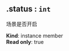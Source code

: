 <a name="module_miot/service/scene--module.exports.IScene+status"></a>

## .status : <code>int</code>
场景是否开启

**Kind**: instance member  
**Read only**: true  
